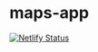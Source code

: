 # maps-app
[![Netlify Status](https://api.netlify.com/api/v1/badges/e6724aec-2115-4d30-a4a9-d7a3093a43ee/deploy-status)](https://app.netlify.com/sites/location-map/deploys)
